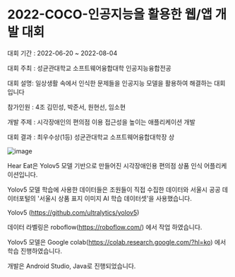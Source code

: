 # 2022-COCO-인공지능을 활용한 웹/앱 개발 대회


대회 기간 : 2022-06-20 ~ 2022-08-04


대회 주최 : 성균관대학교 소프트웨어융합대학 인공지능융합전공


대회 설명: 일상생활 속에서 인식한 문제들을 인공지능 모델을 활용하여 해결하는 대회입니다


참가인원 : 4조 김민성, 박준서, 원현선, 임소현


개발 주제 : 시각장애인의 편의점 이용 접근성을 높이는 애플리케이션 개발


대회 결과 : 최우수상(1등) 성균관대학교 소프트웨어융합대학장 상



![image](https://user-images.githubusercontent.com/87467742/196584801-93dcb039-6edb-4c9a-8761-b11440b3ab29.png)


Hear Eat은 Yolov5 모델 기반으로 만들어진 시각장애인용 편의점 상품 인식 어플리케이션입니다.

Yolov5 모델 학습에 사용한 데이터들은 조원들이 직접 수집한 데이터와 서울시 공공 데이터포털의 '서울시 상품 표지 이미지 AI 학습 데이터셋'을 사용했습니다.

Yolov5 (https://github.com/ultralytics/yolov5)

데이터 라벨링은 roboflow(https://roboflow.com/) 에서 작업 하였습니다.

Yolov5 모델은 Google colab(https://colab.research.google.com/?hl=ko) 에서 학습 진행하였습니다. 

개발은 Android Studio, Java로 진행되었습니다.
